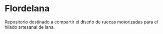 # Flordelana
Repositorio destinado a compartir el diseño de ruecas motorizadas para el hilado artesanal de lana.
